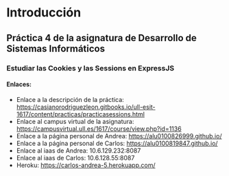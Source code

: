 # Introducción

## Práctica 4 de la asignatura de Desarrollo de Sistemas Informáticos

### Estudiar las Cookies y las Sessions en ExpressJS

#### Enlaces:

* Enlace a la descripción de la práctica: https://casianorodriguezleon.gitbooks.io/ull-esit-1617/content/practicas/practicasessions.html
* Enlace al campus virtual de la asignatura: https://campusvirtual.ull.es/1617/course/view.php?id=1136
* Enlace a la página personal de Andrea: https://alu0100826999.github.io/
* Enlace a la página personal de Carlos: https://alu0100819847.github.io/
* Enlace al iaas de Andrea: 10.6.129.232:8087
* Enlace al iaas de Carlos: 10.6.128.55:8087
* Heroku: https://carlos-andrea-5.herokuapp.com/
